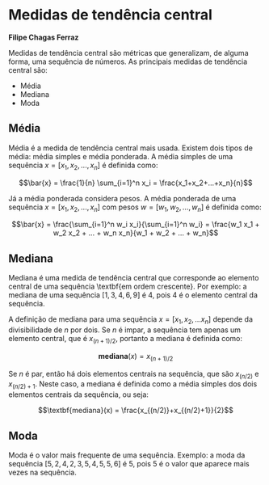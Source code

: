 # Medidas de tendência central

**Filipe Chagas Ferraz**

Medidas de tendência central são métricas que generalizam, de alguma forma, uma sequência de números. As principais medidas de tendência central são:

* Média
* Mediana
* Moda

## Média

Média é a medida de tendência central mais usada. Existem dois tipos de média: média simples e média ponderada. A média simples de uma sequência $x=[x_1,x_2,...,x_n]$ é definida como:

$$\bar{x} = \frac{1}{n} \sum_{i=1}^n x_i = \frac{x_1+x_2+...+x_n}{n}$$

Já a média ponderada considera pesos. A média ponderada de uma sequência $x=[x_1,x_2,...,x_n]$ com pesos $w=[w_1,w_2,...,w_n]$ é definida como:

$$\bar{x} = \frac{\sum_{i=1}^n w_i x_i}{\sum_{i=1}^n w_i} = \frac{w_1 x_1 + w_2 x_2 + ... + w_n x_n}{w_1 + w_2 + ... + w_n}$$

## Mediana

Mediana é uma medida de tendência central que corresponde ao elemento central de uma sequência \textbf{em ordem crescente}. Por exemplo: a mediana de uma sequência $[1,3,4,6,9]$ é $4$, pois 4 é o elemento central da sequência.

A definição de mediana para uma sequência $x=[x_1,x_2,...x_n]$ depende da divisibilidade de $n$ por dois. Se $n$ é impar, a sequência tem apenas um elemento central, que é $x_{(n+1)/2}$, portanto a mediana é definida como:

$$\textbf{mediana}(x) = x_{(n+1)/2}$$

Se $n$ é par, então há dois elementos centrais na sequência, que são $x_{(n/2)}$ e $x_{(n/2)+1}$. Neste caso, a mediana é definida como a média simples dos dois elementos centrais da sequência, ou seja:

$$\textbf{mediana}(x) = \frac{x_{(n/2)}+x_{(n/2)+1}}{2}$$

## Moda

Moda é o valor mais frequente de uma sequência. Exemplo: a moda da sequência $[5,2,4,2,3,5,4,5,5,6]$ é 5, pois 5 é o valor que aparece mais vezes na sequência.

